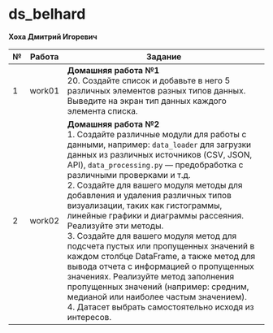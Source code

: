 # ds_belhard

**Хоха Дмитрий Игоревич**

| №  | Работа                                      | Задание |
|----|---------------------------------------------|---------|
| 1  | work01                                      | **Домашняя работа №1**<br>20. Создайте список и добавьте в него 5 различных элементов разных типов данных. Выведите на экран тип данных каждого элемента списка. |
| 2  | work02                                      | **Домашняя работа №2**<br>1. Создайте различные модули для работы с данными, например: `data_loader` для загрузки данных из различных источников (CSV, JSON, API), `data_processing.py` — предобработка с различными проверками и т.д.<br>2. Создайте для вашего модуля методы для добавления и удаления различных типов визуализации, таких как гистограммы, линейные графики и диаграммы рассеяния. Реализуйте эти методы.<br>3. Создайте для вашего модуля метод для подсчета пустых или пропущенных значений в каждом столбце DataFrame, а также метод для вывода отчета с информацией о пропущенных значениях. Реализуйте метод заполнения пропущенных значений (например: средним, медианой или наиболее частым значением).<br>4. Датасет выбрать самостоятельно исходя из интересов. |

                                                                                                                                     
